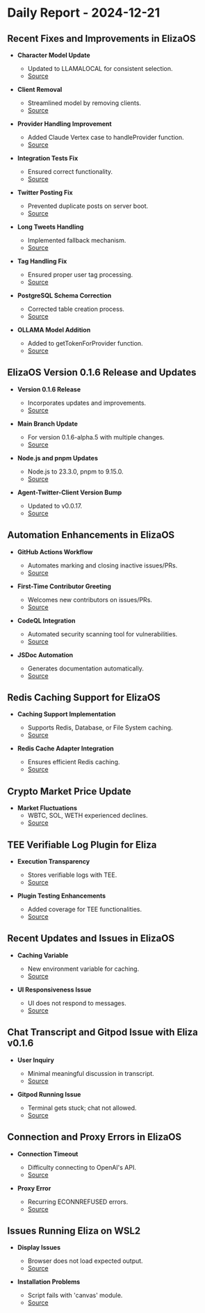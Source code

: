 # Daily Report - 2024-12-21

## Recent Fixes and Improvements in ElizaOS

- **Character Model Update**

  - Updated to LLAMALOCAL for consistent selection.
  - [Source](https://github.com/elizaOS/eliza/commit/8cde48c9293a7a9483b7748d544d9e34218df746)

- **Client Removal**

  - Streamlined model by removing clients.
  - [Source](https://github.com/elizaOS/eliza/commit/998b6c289058af19da3b5bb9b65fc7638d28ca91)

- **Provider Handling Improvement**

  - Added Claude Vertex case to handleProvider function.
  - [Source](https://github.com/elizaOS/eliza/commit/dfab4c1f1ecd780ad3dccaf0643deed7160119bb)

- **Integration Tests Fix**

  - Ensured correct functionality.
  - [Source](https://github.com/elizaOS/eliza/commit/7a59ec31e9c63991cc0e5460b75f64bf5ab9cb56)

- **Twitter Posting Fix**

  - Prevented duplicate posts on server boot.
  - [Source](https://github.com/elizaOS/eliza/pull/1329)

- **Long Tweets Handling**

  - Implemented fallback mechanism.
  - [Source](https://github.com/elizaOS/eliza/pull/1339)

- **Tag Handling Fix**

  - Ensured proper user tag processing.
  - [Source](https://github.com/elizaOS/eliza/pull/1305)

- **PostgreSQL Schema Correction**

  - Corrected table creation process.
  - [Source](https://github.com/elizaOS/eliza/pull/1345)

- **OLLAMA Model Addition**
  - Added to getTokenForProvider function.
  - [Source](https://github.com/elizaOS/eliza/pull/1338)

## ElizaOS Version 0.1.6 Release and Updates

- **Version 0.1.6 Release**

  - Incorporates updates and improvements.
  - [Source](https://github.com/elizaOS/eliza/commit/54fe8da8b14e922d5d61a646276d147b417f8b18)

- **Main Branch Update**

  - For version 0.1.6-alpha.5 with multiple changes.
  - [Source](https://github.com/elizaOS/eliza/commit/2d8f960d7a0fcb3d30a7da4d83e3cca610e215b7)

- **Node.js and pnpm Updates**

  - Node.js to 23.3.0, pnpm to 9.15.0.
  - [Source](https://github.com/elizaOS/eliza/commit/641ececf67a41825d06ac94be12add7dd4029a6e)

- **Agent-Twitter-Client Version Bump**
  - Updated to v0.0.17.
  - [Source](https://github.com/elizaOS/eliza/pull/1311)

## Automation Enhancements in ElizaOS

- **GitHub Actions Workflow**

  - Automates marking and closing inactive issues/PRs.
  - [Source](https://github.com/elizaOS/eliza/pull/1317)

- **First-Time Contributor Greeting**

  - Welcomes new contributors on issues/PRs.
  - [Source](https://github.com/elizaOS/eliza/pull/1316)

- **CodeQL Integration**

  - Automated security scanning tool for vulnerabilities.
  - [Source](https://github.com/elizaOS/eliza/pull/1314)

- **JSDoc Automation**
  - Generates documentation automatically.
  - [Source](https://github.com/elizaOS/eliza/pull/1343)

## Redis Caching Support for ElizaOS

- **Caching Support Implementation**

  - Supports Redis, Database, or File System caching.
  - [Source](https://github.com/elizaOS/eliza/commit/a1515d8b5b0103aa37075167822c45b70afa8fa3)

- **Redis Cache Adapter Integration**
  - Ensures efficient Redis caching.
  - [Source](https://github.com/elizaOS/eliza/commit/e0c72a4197373a57ec06f386815669b0069ee3f7)

## Crypto Market Price Update

- **Market Fluctuations**
  - WBTC, SOL, WETH experienced declines.
  - [Source](https://api.crypto/prices/2024-12-21)

## TEE Verifiable Log Plugin for Eliza

- **Execution Transparency**

  - Stores verifiable logs with TEE.
  - [Source](https://github.com/elizaOS/eliza/pull/1331)

- **Plugin Testing Enhancements**
  - Added coverage for TEE functionalities.
  - [Source](https://github.com/elizaOS/eliza/issues/1324)

## Recent Updates and Issues in ElizaOS

- **Caching Variable**

  - New environment variable for caching.
  - [Source](https://github.com/elizaOS/eliza/commit/1275946e17a21872253284fcc36ceec2bdc3f916)

- **UI Responsiveness Issue**
  - UI does not respond to messages.
  - [Source](https://github.com/elizaOS/eliza/issues/1334)

## Chat Transcript and Gitpod Issue with Eliza v0.1.6

- **User Inquiry**

  - Minimal meaningful discussion in transcript.
  - [Source](https://discord.com/channels/1253563208833433701/1326603270893867064)

- **Gitpod Running Issue**
  - Terminal gets stuck; chat not allowed.
  - [Source](https://github.com/elizaOS/eliza/issues/1328)

## Connection and Proxy Errors in ElizaOS

- **Connection Timeout**

  - Difficulty connecting to OpenAI's API.
  - [Source](https://github.com/elizaOS/eliza/issues/1332)

- **Proxy Error**
  - Recurring ECONNREFUSED errors.
  - [Source](https://github.com/elizaOS/eliza/issues/1322)

## Issues Running Eliza on WSL2

- **Display Issues**

  - Browser does not load expected output.
  - [Source](https://github.com/elizaOS/eliza/issues/1326)

- **Installation Problems**
  - Script fails with 'canvas' module.
  - [Source](https://github.com/elizaOS/eliza/issues/1302)
